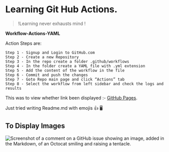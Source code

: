 # Learning Git Hub Actions. 
> !Learning never exhausts mind !
> 
**Workflow-Actions-YAML**

Action Steps are:

```
Step 1 - Signup and Login to GitHub.com 
Step 2 - Create a new Repository 
Step 3 - In the repo create a folder .github/workflows 
Step 4 - In the folder create a YAML file with .yml extension 
Step 5 - Add the content of the workflow in the file 
Step 6 - Commit and push the changes 
Step 7 - Goto Repo main page and click “Actions” tab 
Step 8 - Select the workflow from left sidebar and check the logs and results
```

This was to view whether link been displayed :- [GitHub Pages](https://pages.github.com/).


Just tried writing Readme.md with emojis  :+1:   :desktop_computer:

## To Display Images
![Screenshot of a comment on a GitHub issue showing an image, added in the Markdown, of an Octocat smiling and raising a tentacle.](https://myoctocat.com/assets/images/base-octocat.svg)

